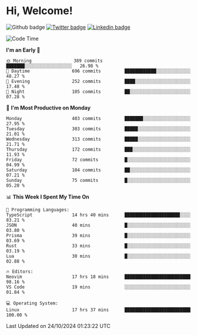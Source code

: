   # Hi, Welcome!
  ![Github badge](https://img.shields.io/github/followers/kraken-afk.svg?style=social&label=Follow&maxAge=2592000)
  [![Twitter badge](https://img.shields.io/badge/-Twitter-00acee?style=flat-square&logo=Twitter&logoColor=white)](https://twitter.com/trshppl)
  [![Linkedin badge](https://img.shields.io/badge/LinkedIn-0077B5?style=flat-square&logo=linkedin&logoColor=white)](https://www.linkedin.com/in/noveanrer)
<!--START_SECTION:waka-->
![Code Time](http://img.shields.io/badge/Code%20Time-368%20hrs%2038%20mins-blue)

**I'm an Early 🐤** 

```text
🌞 Morning                389 commits         ███████░░░░░░░░░░░░░░░░░░   26.98 % 
🌆 Daytime                696 commits         ████████████░░░░░░░░░░░░░   48.27 % 
🌃 Evening                252 commits         ████░░░░░░░░░░░░░░░░░░░░░   17.48 % 
🌙 Night                  105 commits         ██░░░░░░░░░░░░░░░░░░░░░░░   07.28 % 
```
📅 **I'm Most Productive on Monday** 

```text
Monday                   403 commits         ███████░░░░░░░░░░░░░░░░░░   27.95 % 
Tuesday                  303 commits         █████░░░░░░░░░░░░░░░░░░░░   21.01 % 
Wednesday                313 commits         █████░░░░░░░░░░░░░░░░░░░░   21.71 % 
Thursday                 172 commits         ███░░░░░░░░░░░░░░░░░░░░░░   11.93 % 
Friday                   72 commits          █░░░░░░░░░░░░░░░░░░░░░░░░   04.99 % 
Saturday                 104 commits         ██░░░░░░░░░░░░░░░░░░░░░░░   07.21 % 
Sunday                   75 commits          █░░░░░░░░░░░░░░░░░░░░░░░░   05.20 % 
```


📊 **This Week I Spent My Time On** 

```text
💬 Programming Languages: 
TypeScript               14 hrs 40 mins      █████████████████████░░░░   83.21 % 
JSON                     40 mins             █░░░░░░░░░░░░░░░░░░░░░░░░   03.80 % 
Prisma                   39 mins             █░░░░░░░░░░░░░░░░░░░░░░░░   03.69 % 
Rust                     33 mins             █░░░░░░░░░░░░░░░░░░░░░░░░   03.19 % 
Lua                      30 mins             █░░░░░░░░░░░░░░░░░░░░░░░░   02.88 % 

🔥 Editors: 
Neovim                   17 hrs 18 mins      █████████████████████████   98.16 % 
VS Code                  19 mins             ░░░░░░░░░░░░░░░░░░░░░░░░░   01.84 % 

💻 Operating System: 
Linux                    17 hrs 37 mins      █████████████████████████   100.00 % 
```


 Last Updated on 24/10/2024 01:23:22 UTC
<!--END_SECTION:waka-->